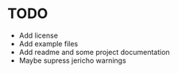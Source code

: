 TODO
====
* Add license
* Add example files
* Add readme and some project documentation
* Maybe supress jericho warnings
